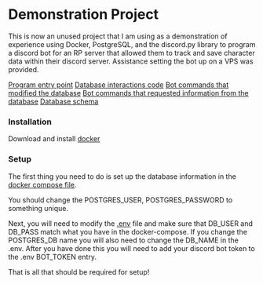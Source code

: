 # Demonstration Project
This is now an unused project that I am using as a demonstration of experience using Docker, PostgreSQL, and the discord.py library to program a discord bot for an RP server that allowed them to track and save character data within their discord server. Assistance setting the bot up on a VPS was provided.

[Program entry point](app/main.py)
[Database interactions code](app/database.py)
[Bot commands that modified the database](app/cogs/modify.py)
[Bot commands that requested information from the database](app/cogs/request.py)
[Database schema](database/db-scheme.sql)

### Installation
Download and install [docker](https://www.docker.com/products/docker-desktop/)

### Setup
The first thing you need to do is set up the database information in the [docker compose file](docker-compose.yml).

You should change the POSTGRES_USER, POSTGRES_PASSWORD to something unique.

Next, you will need to modify the [.env](app/.env) file and make sure that
DB_USER and DB_PASS match what you have in the docker-compose. If you change the
POSTGRES_DB name you will also need to change the DB_NAME in the .env. After you
have done this you will need to add your discord bot token to the .env BOT_TOKEN entry.

That is all that should be required for setup!
